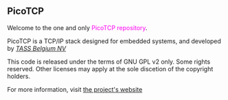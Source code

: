 PicoTCP
---------------

Welcome to the one and only <font color=ff00f0>PicoTCP repository</font>. 

PicoTCP is a TCP/IP stack designed for embedded systems, and developed by *[TASS Belgium NV](http://www.tass.be)*

This code is released under the terms of GNU GPL v2 only. Some rights reserved.
Other licenses may apply at the sole discetion of the copyright holders.

For more information, visit [the project's website](http://www.tass.be/en-gb/expertise/connected-devices/picotcp/)



